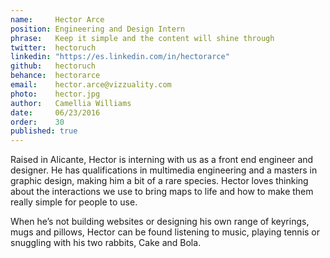```yaml
---
name:     Hector Arce       
position: Engineering and Design Intern   
phrase:   Keep it simple and the content will shine through    
twitter:  hectoruch   
linkedin: "https://es.linkedin.com/in/hectorarce" 
github:	  hectoruch
behance:  hectorarce	
email:    hector.arce@vizzuality.com  
photo:    hector.jpg 
author:   Camellia Williams  
date:     06/23/2016  
order:    30  
published: true
---
```

Raised in Alicante, Hector is interning with us as a front end engineer and designer. He has qualifications in multimedia engineering and a masters in graphic design, making him a bit of a rare species. Hector loves thinking about the interactions we use to bring maps to life and how to make them really simple for people to use. 

When he’s not building websites or designing his own range of keyrings, mugs and pillows, Hector can be found listening to music, playing tennis or snuggling with his two rabbits, Cake and Bola. 